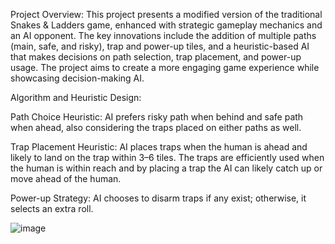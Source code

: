 Project Overview:
This project presents a modified version of the traditional Snakes & Ladders game, enhanced with strategic gameplay mechanics and an AI opponent. The key innovations include the addition of multiple paths (main, safe, and risky), trap and power-up tiles, and a heuristic-based AI that makes decisions on path selection, trap placement, and power-up usage. The project aims to create a more engaging game experience while showcasing decision-making AI.


Algorithm and Heuristic Design:

Path Choice Heuristic:
  AI prefers risky path when behind and safe path when ahead, also considering the traps placed on either paths as well.

Trap Placement Heuristic:
  AI places traps when the human is ahead and likely to land on the trap within 3–6 tiles. 
  The traps are efficiently used when the human is within reach and by placing a trap the AI can likely catch up or move ahead of the human.

Power-up Strategy: 
  AI chooses to disarm traps if any exist; otherwise, it selects an extra roll.

  ![image](https://github.com/user-attachments/assets/f2e961e4-1c9f-44d7-b59d-12e2a3992c1d)


